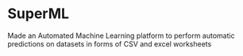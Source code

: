 # SuperML
Made an Automated Machine Learning platform to perform automatic predictions on datasets in forms of CSV and excel worksheets

